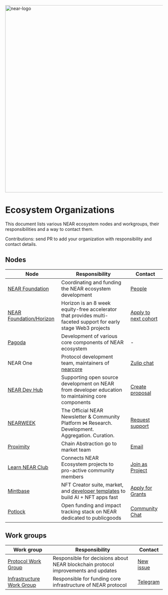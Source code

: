<img src="https://repository-images.githubusercontent.com/384455580/fc80d841-e285-4238-981d-c40e45772469" alt="near-logo" width="600" border="0" />

# Ecosystem Organizations

This document lists various NEAR ecosystem nodes and workgroups, their responsibilities and a way to contact them.

Contributions: send PR to add your organization with responsibility and contact details.

## Nodes

| Node | Responsibility | Contact |
| - | - | - |
| [NEAR Foundation](https://near.foundation) | Coordinating and funding the NEAR ecosystem development | [People](nf_people.md) |
| [NEAR Foundation/Horizon](https://www.hzn.xyz/) | Horizon is an 8 week equity-free accelerator that provides multi-faceted support for early stage Web3 projects | [Apply to next cohort](https://www.hzn.xyz/hzn) |
| [Pagoda](https://pagoda.co) | Development of various core components of NEAR ecosystem | - |
| NEAR One | Protocol development team, maintainers of [nearcore](https://github.com/near/nearcore) | [Zulip chat](https://near.zulipchat.com/) |
| [NEAR Dev Hub](https://neardevhub.org/) | Supporting open source development on NEAR from developer education to maintaining core components | [Create proposal](https://near.social/devhub.near/widget/app?page=create-proposal) |
| [NEARWEEK](https://near.org/nearweekapp.near/widget/nearweek.com) | The Official NEAR Newsletter & Community Platform ⋈ Research. Development. Aggregation. Curation. | [Request support](https://4efdmh2cgdi.typeform.com/to/FJwHsvsW?typeform-source=docs.nearweek.com) | 
| [Proximity](https://proximity.dev/) | Chain Abstraction go to market team | [Email](mailto:Hello@proximity.dev) |
| [Learn NEAR Club](https://learnnear.club/) | Connects NEAR Ecosystem projects to pro-active community members | [Join as Project](https://learnnear.club/lnc-for-near-projects/) |
| [Mintbase](https://mintbase.xyz/) | NFT Creator suite, market, and [developer templates](https://templates.mintbase.xyz/) to build AI + NFT apps fast| [Apply for Grants](https://github.com/Mintbase/Grants-Program) |
| [Potlock](https://app.potlock.org/) | Open funding and impact tracking stack on NEAR dedicated to publicgoods | [Community Chat](https://potlock.org/community) |

## Work groups

| Work group | Responsibility | Contact |
| - | - | - |
| [Protocol Work Group](https://github.com/near/neps) | Responsible for decisions about NEAR blockchain protocol improvements and updates | [New issue](https://github.com/near/NEPs/issues/new) |
| [Infrastructure Work Group](https://github.com/near/Infrastructure-Working-Group) | Responsible for funding core infrastructure of NEAR protocol | [Telegram](https://t.me/vikpande) |

